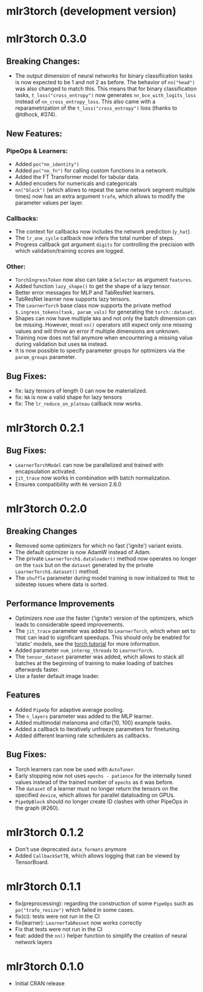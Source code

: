 # mlr3torch (development version)

# mlr3torch 0.3.0

## Breaking Changes:

* The output dimension of neural networks for binary classification tasks is now
  expected to be 1 and not 2 as before. The behavior of `nn("head")` was also changed to match this.
  This means that for binary classification tasks, `t_loss("cross_entropy")` now generates
  `nn_bce_with_logits_loss` instead of `nn_cross_entropy_loss`.
  This also came with a reparametrization of the `t_loss("cross_entropy")` loss (thanks to @tdhock, #374).

## New Features:


### PipeOps & Learners:

* Added `po("nn_identity")`
* Added `po("nn_fn")` for calling custom functions in a network.
* Added the FT Transformer model for tabular data.
* Added encoders for numericals and categoricals
* `nn("block")` (which allows to repeat the same network segment multiple
  times) now has an extra argument `trafo`, which allows to modify the
  parameter values per layer.

### Callbacks:

* The context for callbacks now includes the network prediction (`y_hat`).
* The `lr_one_cycle` callback now infers the total number of steps.
* Progress callback got argument `digits` for controlling the precision
  with which validation/training scores are logged.

### Other:

* `TorchIngressToken` now also can take a `Selector` as argument `features`.
* Added function `lazy_shape()` to get the shape of a lazy tensor.
* Better error messages for MLP and TabResNet learners.
* TabResNet learner now supports lazy tensors.
* The `LearnerTorch` base class now supports the private method `$.ingress_tokens(task, param_vals)`
  for generating the `torch::dataset`.
* Shapes can now have multiple `NA`s and not only the batch dimension can be missing. However, most `nn()` operators
  still expect only one missing values and will throw an error if multiple dimensions are unknown.
* Training now does not fail anymore when encountering a missing value
  during validation but uses `NA` instead.
* It is now possible to specify parameter groups for optimizers via the
`param_groups` parameter.


## Bug Fixes:

* fix: lazy tensors of length 0 can now be materialized.
* fix: `NA` is now a valid shape for lazy tensors
* fix: The `lr_reduce_on_plateau` callback now works.

# mlr3torch 0.2.1

## Bug Fixes:

* `LearnerTorchModel` can now be parallelized and trained with
  encapsulation activated.
* `jit_trace` now works in combination with batch normalization.
* Ensures compatibility with `R6` version 2.6.0

# mlr3torch 0.2.0

## Breaking Changes

* Removed some optimizers for which no fast ('ignite') variant exists.
* The default optimizer is now AdamW instead of Adam.
* The private `LearnerTorch$.dataloader()` method now operates no longer
  on the `task` but on the `dataset` generated by the private `LearnerTorch$.dataset()` method.
* The `shuffle` parameter during model training is now initialized to `TRUE` to sidestep
  issues where data is sorted.

## Performance Improvements

* Optimizers now use the faster ('ignite') version of the optimizers,
  which leads to considerable speed improvements.
* The `jit_trace` parameter was added to `LearnerTorch`, which when set to
  `TRUE` can lead to significant speedups.
  This should only be enabled for 'static' models, see the
  [torch tutorial](https://torch.mlverse.org/docs/articles/torchscript)
  for more information.
* Added parameter `num_interop_threads` to `LearnerTorch`.
* The `tensor_dataset` parameter was added, which allows to stack all batches
  at the beginning of training to make loading of batches afterwards faster.
* Use a faster default image loader.

## Features

* Added `PipeOp` for adaptive average pooling.
* The `n_layers` parameter was added to the MLP learner.
* Added multimodal melanoma and cifar{10, 100} example tasks.
* Added a callback to iteratively unfreeze parameters for finetuning.
* Added different learning rate schedulers as callbacks.

## Bug Fixes:

* Torch learners can now be used with `AutoTuner`.
* Early stopping now not uses `epochs - patience` for the internally tuned
  values instead of the trained number of `epochs` as it was before.
* The `dataset` of a learner must no longer return the tensors on the specified `device`,
  which allows for parallel dataloading on GPUs.
* `PipeOpBlock` should no longer create ID clashes with other PipeOps in the graph (#260).

# mlr3torch 0.1.2

* Don't use deprecated `data_formats` anymore
* Added `CallbackSetTB`, which allows logging that can be viewed by TensorBoard.

# mlr3torch 0.1.1

* fix(preprocessing): regarding the construction of some `PipeOps` such as `po("trafo_resize")`
  which failed in some cases.
* fix(ci): tests were not run in the CI
* fix(learner): `LearnerTabResnet` now works correctly
* Fix that tests were not run in the CI
* feat: added the `nn()` helper function to simplify the creation of neural network
  layers

# mlr3torch 0.1.0

* Initial CRAN release
